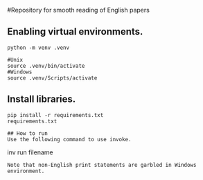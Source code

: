 #Repository for smooth reading of English papers

## Enabling virtual environments.

```
python -m venv .venv
```

```
#Unix
source .venv/bin/activate
#Windows
source .venv/Scripts/activate
```

## Install libraries.

```
pip install -r requirements.txt
requirements.txt

## How to run
Use the following command to use invoke.
```

inv run filename

```
Note that non-English print statements are garbled in Windows environment.
```
